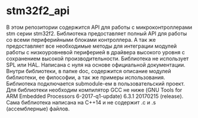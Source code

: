 # stm32f2_api
В этом репозитории содержится API для работы с микроконтроллерами stm серии stm32f2.   Библиотека предоставляет полный API для работы со всеми периферийными блоками контроллера. А так же предоставляет все необходимые методы для интеграции модулей работы с низкоуровневой периферией в драйвера высокого уровня с сохранением высокой производительности.   Библиотека не использует SPL или HAL. Написана с нуля на основе официальной документации. Внутри библиотеки, в папке doc, содержится описание модулей библиотеки, ее философии, а так же примеры использования.   Библиотека подключается submodule-ем в пользовательский проект.   Для библиотеки необходим компилятор GCC не ниже (GNU Tools for ARM Embedded Processors 6-2017-q1-update) 6.3.1 20170215 (release). Сама библиотека написана на C++14 и не содержит .c и .s (ассемблерные) файлов.
